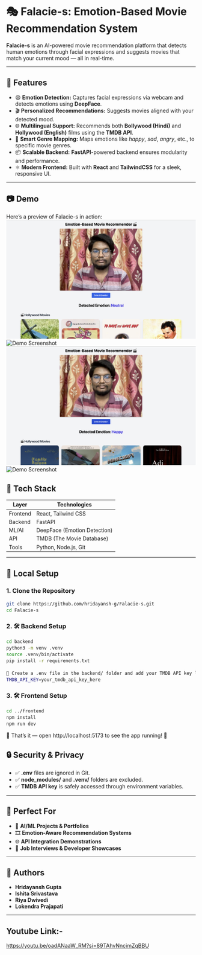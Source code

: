 # 🎭 **Falacie-s: Emotion-Based Movie Recommendation System**

**Falacie-s** is an AI-powered movie recommendation platform that detects human emotions through facial expressions and suggests movies that match your current mood — all in real-time.

---

## 🚀 **Features**

- 😄 **Emotion Detection:** Captures facial expressions via webcam and detects emotions using **DeepFace**.
- 🎬 **Personalized Recommendations:** Suggests movies aligned with your detected mood.
- 🌐 **Multilingual Support:** Recommends both **Bollywood (Hindi)** and **Hollywood (English)** films using the **TMDB API**.
- 🧠 **Smart Genre Mapping:** Maps emotions like *happy*, *sad*, *angry*, etc., to specific movie genres.
- 📦 **Scalable Backend:** **FastAPI**-powered backend ensures modularity and performance.
- ⚛️ **Modern Frontend:** Built with **React** and **TailwindCSS** for a sleek, responsive UI.

---

## 📷 Demo
Here’s a preview of Falacie-s in action:
![Demo Screenshot](assets/a.png)
![Demo Screenshot](assets/b.png)
![Demo Screenshot](assets/c.png)
![Demo Screenshot](assets/d.png)

## 🧪 **Tech Stack**

| **Layer**   | **Technologies**                          |
|-------------|--------------------------------------------|
| Frontend    | React, Tailwind CSS                        |
| Backend     | FastAPI                                    |
| ML/AI       | DeepFace (Emotion Detection)               |
| API         | TMDB (The Movie Database)                  |
| Tools       | Python, Node.js, Git                       |

---

## 🔧 **Local Setup**

### 1. **Clone the Repository**

```bash
git clone https://github.com/hridayansh-g/Falacie-s.git
cd Falacie-s
```
### 2. **🛠️ Backend Setup**
```bash
cd backend
python3 -m venv .venv
source .venv/bin/activate
pip install -r requirements.txt

🔑 Create a .env file in the backend/ folder and add your TMDB API key like this:
TMDB_API_KEY=your_tmdb_api_key_here
```
### 3. **🛠️ Frontend Setup**
```bash
cd ../frontend
npm install
npm run dev
```
🔗 That’s it — open http://localhost:5173 to see the app running! 🎉

## 🔒 **Security & Privacy**

- ✅ **.env** files are ignored in Git.
- ✅ **node_modules/** and **.venv/** folders are excluded.
- ✅ **TMDB API key** is safely accessed through environment variables.

---

## 💼 **Perfect For**

- 🧠 **AI/ML Projects & Portfolios**
- 🎞 **Emotion-Aware Recommendation Systems**
- 🌐 **API Integration Demonstrations**
- 🧳 **Job Interviews & Developer Showcases**

---

## 🙌 **Authors**

- **Hridayansh Gupta**
- **Ishita Srivastava**
- **Riya Dwivedi**
- **Lokendra Prajapati**

---

## Youtube Link:-
https://youtu.be/oadANaaW_RM?si=89TAhvNncimZqBBU
